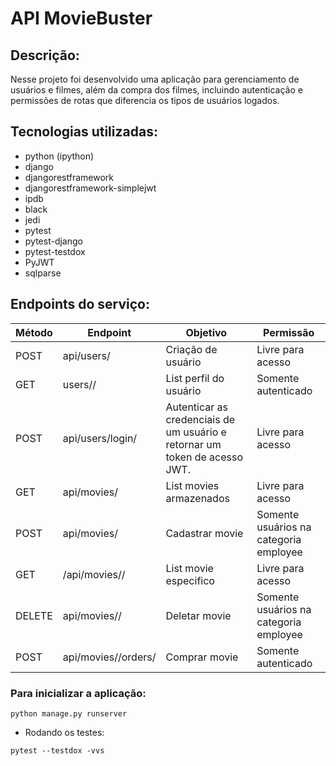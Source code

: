 # API MovieBuster

## Descrição:

Nesse projeto foi desenvolvido uma aplicação para gerenciamento de usuários e filmes, além da compra dos filmes, incluindo autenticação e permissões de rotas que diferencia os tipos de usuários logados.

## Tecnologias utilizadas:

- python (ipython)
- django
- djangorestframework
- djangorestframework-simplejwt
- ipdb
- black
- jedi
- pytest
- pytest-django
- pytest-testdox
- PyJWT
- sqlparse


## Endpoints do serviço:

<table>
    <thead>
        <tr>
            <th>Método</th>
            <th>Endpoint</th>
            <th>Objetivo</th>
            <th>Permissão</th>
        </tr>
    </thead>
    <tbody>
        <tr>
            <td>POST</td>
            <td>api/users/</td>
            <td>Criação de usuário</td>
            <td>Livre para acesso</td>
        </tr>
        <tr>
            <td>GET</td>
            <td>users/<int:user_id>/</td>
            <td>List perfil do usuário</td>
            <td>Somente autenticado</td>
        </tr>
        <tr>
            <td>POST</td>
            <td>api/users/login/</td>
            <td>Autenticar as credenciais de um usuário e retornar um token de acesso JWT.</td>
            <td>Livre para acesso</td>
        </tr>
        <tr>
            <td>GET</td>
            <td>api/movies/</td>
            <td>List movies armazenados</td>
            <td>Livre para acesso</td>
        </tr>
        <tr>
            <td>POST</td>
            <td>api/movies/</td>
            <td>Cadastrar movie</td>
            <td>Somente usuários na categoria employee</td>
        </tr>
        <tr>
            <td>GET</td>
            <td>/api/movies/<int:movie_id>/</td>
            <td>List movie especifico</td>
            <td>Livre para acesso</td>
        </tr>
        <tr>
            <td>DELETE</td>
            <td>api/movies/<int:movie_id>/</td>
            <td>Deletar movie</td>
            <td>Somente usuários na categoria employee</td>
        </tr>
        <tr>
            <td>POST</td>
            <td>api/movies/<int:movie_id>/orders/</td>
            <td>Comprar movie</td>
            <td>Somente autenticado</td>
        </tr>
    </tbody>
</table>

### Para inicializar a aplicação:
````
python manage.py runserver
````

- Rodando os testes:
```
pytest --testdox -vvs
```
